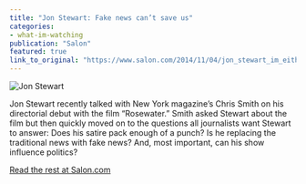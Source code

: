 ```yaml
---
title: "Jon Stewart: Fake news can’t save us"
categories: 
- what-im-watching
publication: "Salon"
featured: true
link_to_original: "https://www.salon.com/2014/11/04/jon_stewart_im_either_a_dildo_rolled_in_glitter_or_bob_dylan/"
---
```

![Jon Stewart](/assets/img/jon_stewart_shrug-620x412.jpg)

Jon Stewart recently talked with New York magazine’s Chris Smith on his directorial debut with the film “Rosewater.”  Smith asked Stewart about the film but then quickly moved on to the questions all journalists want Stewart to answer: Does his satire pack enough of a punch? Is he replacing the traditional news with fake news?  And, most important, can his show influence politics?

[Read the rest at Salon.com](https://www.salon.com/2014/11/04/jon_stewart_im_either_a_dildo_rolled_in_glitter_or_bob_dylan/)


